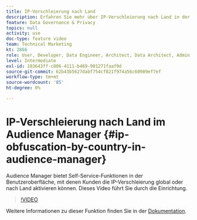 ```yaml
---
title: IP-Verschleierung nach Land
description: Erfahren Sie mehr über IP-Verschleierung nach Land in der Audience Manager. Diese Anwendung bietet Self-Service-Funktionen in der Benutzeroberfläche, mit denen Kunden die IP-Verschleierung global oder nach Land aktivieren können. Dieses Video führt Sie durch die Einrichtung.
feature: Data Governance & Privacy
topics: null
activity: use
doc-type: feature video
team: Technical Marketing
kt: 2866
role: User, Developer, Data Engineer, Architect, Data Architect, Admin, Leader
level: Intermediate
exl-id: 103643ff-c006-4111-b469-901271faaf9d
source-git-commit: 62b43b5627dabf754cf821f974a56c60989ef7ef
workflow-type: tm+mt
source-wordcount: '85'
ht-degree: 0%

---
```


# IP-Verschleierung nach Land im Audience Manager {#ip-obfuscation-by-country-in-audience-manager}

Audience Manager bietet Self-Service-Funktionen in der Benutzeroberfläche, mit denen Kunden die IP-Verschleierung global oder nach Land aktivieren können. Dieses Video führt Sie durch die Einrichtung.

>[!VIDEO](https://video.tv.adobe.com/v/27218/?quality=9)

Weitere Informationen zu dieser Funktion finden Sie in der [Dokumentation](https://experiencecloud.adobe.com/resources/help/de_DE/aam/ip-obfuscation.html).
